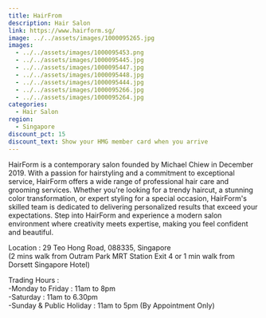 ```yaml
---
title: HairFrom
description: Hair Salon
link: https://www.hairform.sg/
image: ../../assets/images/1000095265.jpg
images:
  - ../../assets/images/1000095453.png
  - ../../assets/images/1000095445.jpg
  - ../../assets/images/1000095447.jpg
  - ../../assets/images/1000095448.jpg
  - ../../assets/images/1000095444.jpg
  - ../../assets/images/1000095266.jpg
  - ../../assets/images/1000095264.jpg
categories:
  - Hair Salon
region:
  - Singapore
discount_pct: 15
discount_text: Show your HMG member card when you arrive
---
```

HairForm is a contemporary salon founded by Michael Chiew in December 2019. With a passion for hairstyling and a commitment to exceptional service, HairForm offers a wide range of professional hair care and grooming services. Whether you're looking for a trendy haircut, a stunning color transformation, or expert styling for a special occasion, HairForm's skilled team is dedicated to delivering personalized results that exceed your expectations. Step into HairForm and experience a modern salon environment where creativity meets expertise, making you feel confident and beautiful.

Location : 29 Teo Hong Road, 088335, Singapore\
(2 mins walk from Outram Park MRT Station Exit 4 or 1 min walk from Dorsett Singapore Hotel)

Trading Hours :\
-Monday to Friday : 11am to 8pm\
-Saturday : 11am to 6.30pm\
-Sunday & Public Holiday : 11am to 5pm (By Appointment Only)
